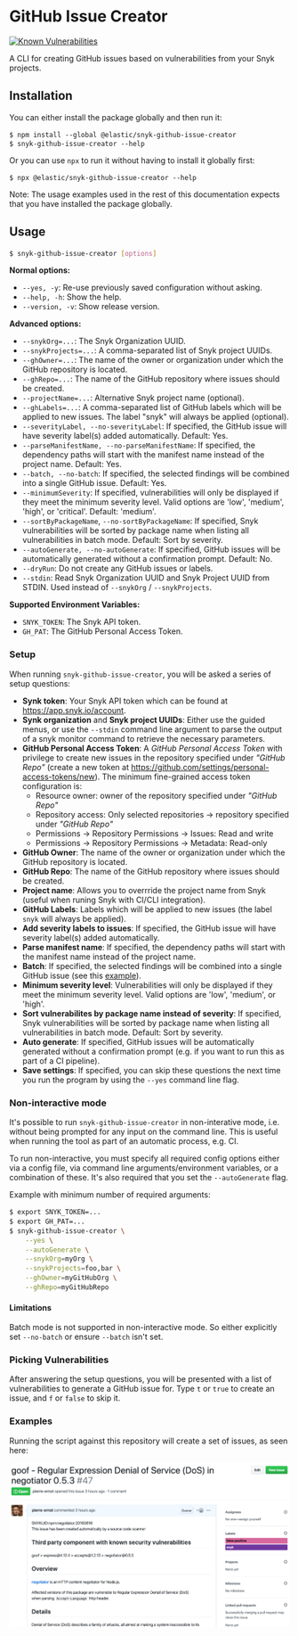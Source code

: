 # GitHub Issue Creator

[![Known Vulnerabilities](https://snyk.io/test/github/elastic/snyk-github-issue-creator/badge.svg?targetFile=package.json)](https://snyk.io/test/github/elastic/snyk-github-issue-creator?targetFile=package.json)

A CLI for creating GitHub issues based on vulnerabilities from your Snyk
projects.

## Installation

You can either install the package globally and then run it:

```
$ npm install --global @elastic/snyk-github-issue-creator
$ snyk-github-issue-creator --help
```

Or you can use `npx` to run it without having to install it globally
first:

```
$ npx @elastic/snyk-github-issue-creator --help
```

Note: The usage examples used in the rest of this documentation expects
that you have installed the package globally.

## Usage

```bash
$ snyk-github-issue-creator [options]
```

**Normal options:**

-   `--yes, -y`: Re-use previously saved configuration without asking.
-   `--help, -h`: Show the help.
-   `--version, -v`: Show release version.

**Advanced options:**

-   `--snykOrg=...`: The Snyk Organization UUID.
-   `--snykProjects=...`: A comma-separated list of Snyk project UUIDs.
-   `--ghOwner=...`: The name of the owner or organization under which
    the GitHub repository is located.
-   `--ghRepo=...`: The name of the GitHub repository where issues
    should be created.
-   `--projectName=...`: Alternative Snyk project name (optional).
-   `--ghLabels=...`: A comma-separated list of GitHub labels which will
    be applied to new issues. The label "snyk" will always be applied
    (optional).
-   `--severityLabel, --no-severityLabel`: If specified, the GitHub
    issue will have severity label(s) added automatically. Default: Yes.
-   `--parseManifestName, --no-parseManifestName`: If specified, the
    dependency paths will start with the manifest name instead of the
    project name. Default: Yes.
-   `--batch, --no-batch`: If specified, the selected findings will be
    combined into a single GitHub issue. Default: Yes.
-   `--minimumSeverity`: If specified, vulnerabilities will only be
    displayed if they meet the minimum severity level. Valid options are
    'low', 'medium', 'high', or 'critical'. Default: 'medium'.
-   `--sortByPackageName`, `--no-sortByPackageName`: If specified, Snyk
    vulnerabilities will be sorted by package name when listing all
    vulnerabilities in batch mode. Default: Sort by severity.
-   `--autoGenerate, --no-autoGenerate`: If specified, GitHub issues
    will be automatically generated without a confirmation prompt. Default: No.
-   `--dryRun`: Do not create any GitHub issues or labels.
-   `--stdin`: Read Snyk Organization UUID and Snyk Project UUID from
    STDIN. Used instead of `--snykOrg` / `--snykProjects`.

**Supported Environment Variables:**

-   `SNYK_TOKEN`: The Snyk API token.
-   `GH_PAT`: The GitHub Personal Access Token.

### Setup

When running `snyk-github-issue-creator`, you will be asked a series of
setup questions:

-   **Synk token**: Your Snyk API token which can be found at
    https://app.snyk.io/account.
-   **Synk organization** and **Snyk project UUIDs**: Either use the
    guided menus, or use the `--stdin` command line argument to parse
    the output of a snyk monitor command to retrieve the necessary
    parameters.
-   **GitHub Personal Access Token**: A _GitHub Personal Access Token_
    with privilege to create new issues in the repository specified
    under _"GitHub Repo"_ (create a new token at
    https://github.com/settings/personal-access-tokens/new). The minimum fine-grained access token configuration is:
       - Resource owner: owner of the repository specified
    under _"GitHub Repo"_
       - Repository access: Only selected repositories -> repository specified
    under _"GitHub Repo"_
       - Permissions -> Repository Permissions -> Issues: Read and write
       - Permissions -> Repository Permissions -> Metadata: Read-only
-   **GitHub Owner**: The name of the owner or organization under which
    the GitHub repository is located.
-   **GitHub Repo**: The name of the GitHub repository where issues
    should be created.
-   **Project name**: Allows you to overrride the project name from Snyk
    (useful when runing Snyk with CI/CLI integration).
-   **GitHub Labels**: Labels which will be applied to new issues (the
    label `snyk` will always be applied).
-   **Add severity labels to issues**: If specified, the GitHub issue
    will have severity label(s) added automatically.
-   **Parse manifest name**: If specified, the dependency paths will
    start with the manifest name instead of the project name.
-   **Batch**: If specified, the selected findings will be combined into
    a single GitHub issue (see this
    [example](screenshot-issue-batch.png)).
-   **Minimum severity level**: Vulnerabilities will only be displayed if
    they meet the minimum severity level. Valid options are 'low',
    'medium', or 'high'.
-   **Sort vulnerabilites by package name instead of severity**: If specified,
    Snyk vulnerabilities will be sorted by package name when listing all
    vulnerabilities in batch mode. Default: Sort by severity.
-   **Auto generate**: If specified, GitHub issues will be automatically
    generated without a confirmation prompt (e.g. if you want to run
    this as part of a CI pipeline).
-   **Save settings**: If specified, you can skip these questions the
    next time you run the program by using the `--yes` command line
    flag.

### Non-interactive mode

It's possible to run `snyk-github-issue-creator` in non-interative mode, i.e.
without being prompted for any input on the command line. This is useful when
running the tool as part of an automatic process, e.g. CI.

To run non-interactive, you must specify all required config options either via
a config file, via command line arguments/environment variables, or a
combination of these. It's also required that you set the `--autoGenerate`
flag.

Example with minimum number of required arguments:

```sh
$ export SNYK_TOKEN=...
$ export GH_PAT=...
$ snyk-github-issue-creator \
    --yes \
    --autoGenerate \
    --snykOrg=myOrg \
    --snykProjects=foo,bar \
    --ghOwner=myGitHubOrg \
    --ghRepo=myGitHubRepo
```

#### Limitations

Batch mode is not supported in non-interactive mode. So either explicitly set
`--no-batch` or ensure `--batch` isn't set.

### Picking Vulnerabilities

After answering the setup questions, you will be presented with a list of
vulnerabilities to generate a GitHub issue for. Type `t` or `true` to
create an issue, and `f` or `false` to skip it.

### Examples

Running the script against this repository will create a set of issues,
as seen here:

![screen shot of a created issue](screenshot-issue-dogfooding.png)
